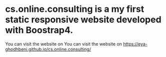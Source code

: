 # cs.online.consulting is a my first static responsive website developed with Boostrap4.
You can visit the website on You can visit the website on https://eya-ghodhbeni.github.io/cs.online.consulting/
